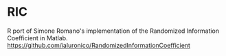 # RIC
 R port of Simone Romano's implementation of the Randomized Information Coefficient in Matlab.    https://github.com/ialuronico/RandomizedInformationCoefficient

